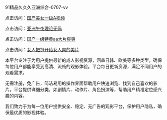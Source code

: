 91精品久久久亚洲综合-0707-vv

点击访问：<a href="https://vassv.pages.dev/">国产美女一级A视频</a>

点击访问：<a href="https://gsd-agv.pages.dev/">亚洲午夜理论无码</a>

点击访问：<a href="https://gda-c7m.pages.dev/">国产一级特黄aa大片爽爽</a>

点击访问：<a href="https://tfda.pages.dev/">女人把扒开给女人爽的美片</a>

本平台专注于为用户提供最新的成人影视资源，涵盖日韩、欧美等多种类型，确保每位用户都能享受到高清、流畅的观影体验。平台每日更新资源，满足不同用户的观看需求。

无需注册，免广告，简洁易用的操作界面帮助用户快速浏览、找到自己喜欢的影片。平台提供详细分类，如剧情片、动作片、角色扮演等，帮助用户精准定位感兴趣的内容。

我们致力于为每一位用户提供安全、稳定、无广告的观影平台，保护用户隐私，确保最优质的影视体验。

<span style="display:none;">[Canonical link](https://github.com/XX20250707/XX06 ）</span>
